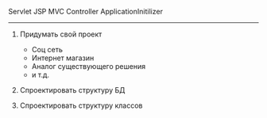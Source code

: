 Servlet
JSP
MVC
Controller
ApplicationInitilizer

----------------------------------
1. Придумать свой проект
    - Соц сеть
    - Интернет магазин
    - Аналог существующего решения
    - и т.д.
    
2. Спроектировать структуру БД
3. Спроектировать структуру классов